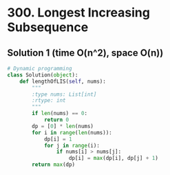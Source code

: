 # 300. Longest Increasing Subsequence

## Solution 1 (time O(n^2), space O(n))

```python
# Dynamic programming
class Solution(object):
    def lengthOfLIS(self, nums):
        """
        :type nums: List[int]
        :rtype: int
        """
        if len(nums) == 0:
            return 0
        dp = [0] * len(nums)
        for i in range(len(nums)):
            dp[i] = 1
            for j in range(i):
                if nums[i] > nums[j]:
                    dp[i] = max(dp[i], dp[j] + 1)
        return max(dp)
```

